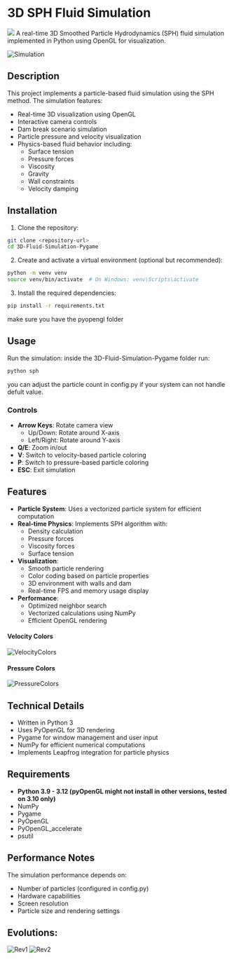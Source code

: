 # 3D SPH Fluid Simulation
![](evolution/image_2024-12-12_16-06-24.png)
A real-time 3D Smoothed Particle Hydrodynamics (SPH) fluid simulation implemented in Python using OpenGL for visualization.


![Simulation](evolution/Normal.gif)



## Description

This project implements a particle-based fluid simulation using the SPH method. The simulation features:

- Real-time 3D visualization using OpenGL
- Interactive camera controls
- Dam break scenario simulation
- Particle pressure and velocity visualization
- Physics-based fluid behavior including:
  - Surface tension
  - Pressure forces
  - Viscosity
  - Gravity
  - Wall constraints
  - Velocity damping

## Installation

1. Clone the repository:
```bash
git clone <repository-url>
cd 3D-Fluid-Simulation-Pygame
```

2. Create and activate a virtual environment (optional but recommended):
```bash
python -m venv venv
source venv/bin/activate  # On Windows: venv\Scripts\activate
```

3. Install the required dependencies:
```bash
pip install -r requirements.txt
```
make sure you have the pyopengl folder

## Usage

Run the simulation: inside the 3D-Fluid-Simulation-Pygame folder run:
```bash
python sph
```
you can adjust the particle count in config.py if your system can not handle defult value.
### Controls

- **Arrow Keys**: Rotate camera view
  - Up/Down: Rotate around X-axis
  - Left/Right: Rotate around Y-axis
- **Q/E**: Zoom in/out
- **V**: Switch to velocity-based particle coloring
- **P**: Switch to pressure-based particle coloring
- **ESC**: Exit simulation

## Features

- **Particle System**: Uses a vectorized particle system for efficient computation
- **Real-time Physics**: Implements SPH algorithm with:
  - Density calculation
  - Pressure forces
  - Viscosity forces
  - Surface tension
- **Visualization**:
  - Smooth particle rendering
  - Color coding based on particle properties
  - 3D environment with walls and dam
  - Real-time FPS and memory usage display
- **Performance**:
  - Optimized neighbor search
  - Vectorized calculations using NumPy
  - Efficient OpenGL rendering

#### Velocity Colors
![VelocityColors](evolution/Velocity.gif)

#### Pressure Colors
![PressureColors](evolution/Pressure.gif)


## Technical Details

- Written in Python 3
- Uses PyOpenGL for 3D rendering
- Pygame for window management and user input
- NumPy for efficient numerical computations
- Implements Leapfrog integration for particle physics

## Requirements

- **Python 3.9 - 3.12 (pyOpenGL might not install in other versions, tested on 3.10 only)**
- NumPy
- Pygame
- PyOpenGL
- PyOpenGL_accelerate
- psutil

## Performance Notes

The simulation performance depends on:
- Number of particles (configured in config.py)
- Hardware capabilities
- Screen resolution
- Particle size and rendering settings

## Evolutions:

![Rev1](evolution/Video_demo.gif)
![Rev2](evolution/Video_demo2.gif)
